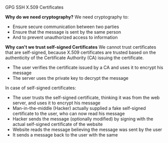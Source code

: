 GPG
SSH
X.509 Certificates

**Why do we need cryptography?**
We need cryptography to:
- Ensure secure communication between two parties
- Ensure that the message is sent by the same person
- And to prevent unauthorized access to information

**Why can't we trust self-signed Certificates**
We cannot trust certificates that are self-signed, because X.509 certificates are trusted based on the authenticity of the Certificate Authority (CA) issuing the certificate.

- The user verifies the certificate issued by a CA and uses it to encrypt his message
- The server uses the private key to decrypt the message

In case of self-signed certificates:
- The user trusts the self-signed certificate, thinking it was from the web server, and uses it to encrypt his message
- Man-in-the-middle (Hacker) actually supplied a fake self-signed certificate to the user, who can now read his message
- Hacker sends the message (optionally modified) by signing with the actual self-signed certificate of the website
- Website reads the message believing the message was sent by the user
- It sends a message back to the user with the same 